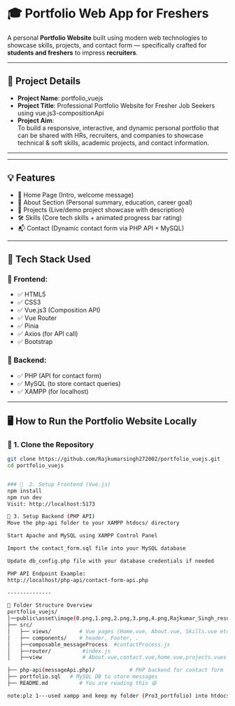 # 🎓 Portfolio Web App for Freshers

A personal **Portfolio Website** built using modern web technologies to showcase skills, projects, and contact form — specifically crafted for **students and freshers** to impress **recruiters**.

---

## 🧾 Project Details

- **Project Name**: portfolio_vuejs
- **Project Title**: Professional Portfolio Website for Fresher Job Seekers  using vue.js3-compositionApi
- **Project Aim**:  
  To build a responsive, interactive, and dynamic personal portfolio that can be shared with HRs, recruiters, and companies to showcase technical & soft skills, academic projects, and contact information.

------------



----------
## 💡 Features

- 📌 Home Page (Intro, welcome message)
- 👤 About Section (Personal summary, education, career goal)
- 💼 Projects (Live/demo project showcase with description)
- 🛠 Skills (Core tech skills + animated progress bar rating)
- 📬 Contact (Dynamic contact form via PHP API + MySQL)

---

## 🔧 Tech Stack Used

### 🔹 Frontend:
- ✅ HTML5
- ✅ CSS3
- ✅ Vue.js3 (Composition API)
- ✅ Vue Router
- ✅ Pinia
- ✅ Axios (for API call)
- ✅ Bootstrap

### 🔹 Backend:
- ✅ PHP (API for contact form)
- ✅ MySQL (to store contact queries)
- ✅ XAMPP (for localhost)

---

## 🖥 How to Run the Portfolio Website Locally

### 🔸 1. Clone the Repository

```bash
git clone https://github.com/Rajkumarsingh272002/portfolio_vuejs.git
cd portfolio_vuejs


### 🔸  2. Setup Frontend (Vue.js)
npm install
npm run dev
Visit: http://localhost:5173

🔸 3. Setup Backend (PHP API)
Move the php-api folder to your XAMPP htdocs/ directory

Start Apache and MySQL using XAMPP Control Panel

Import the contact_form.sql file into your MySQL database

Update db_config.php file with your database credentials if needed

PHP API Endpoint Example:
http://localhost/php-api/contact-form-api.php

--------------

📁 Folder Structure Overview
portfolio_vuejs/
│──public\asset\image(0.png,1.png,2.png,3.png,4.png,Rajkumar_Singh_resume2.pdf)
├── src/
│   ├── views/         # Vue pages (Home.vue, About.vue, Skills.vue etc.)
│   ├── components/    # header, Footer, .
│   ├──composable_messageProcess  #contactProcess.js
│   ├──router/          #index.js
│   ├──view             # About.vue,contact.vue,home.vue,projects.vues , kill.vue

├── php-api(messageApi.php)/           # PHP backend for contact form
├── portfolio.sql   # MySQL DB to store messages
├── README.md          # You are reading this 😄

note:plz 1---used xampp and keep my folder (Pro3_portfolio) into htdocs and start (mysql,Apache-server) . 2----plz Setup Frontend (Vue.js) then open my folder(portfolio) as you download from github then open this folder with visual-studio-code. 3----copy path(goto terimanl you found path and  you  do copy path only like:(\portfolio)) . 4---open cmd and type (cd..) then enter this you do continue while you not found like this(C:\>) .when you found this in last like:(C:\>) then finally paste like:((C:\portfolio>))  as you copy done already  from terminal and then enter.  4.....last and finally type( npm run dev)  like:C:\portfolio>npm run dev  .  5.goto browser type(http://localhost:5173/) you project(portfolio_vuejs) successfully run.
